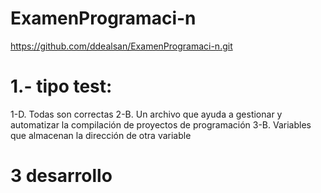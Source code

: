 # ExamenProgramaci-n
https://github.com/ddealsan/ExamenProgramaci-n.git

# 1.- tipo test:
  1-D. Todas son correctas
  2-B. Un archivo que ayuda a gestionar y automatizar la compilación de proyectos de programación
  3-B. Variables que almacenan la dirección de otra variable
# 3 desarrollo
